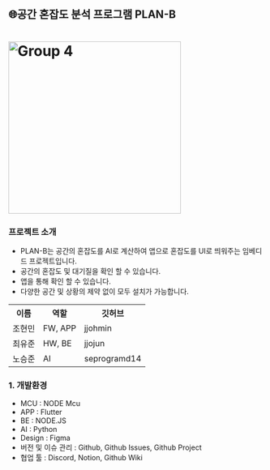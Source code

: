 <h2>🌐공간 혼잡도 분석 프로그램 PLAN-B<h1>
<img width="340" alt="Group 4" src="https://github.com/Project-Plan-B/demo-repository/assets/126962344/bf9c877e-fdcf-49d2-a2af-99b466f4ac05">
<h3>프로젝트 소개</h3>
<ul>
  <li>PLAN-B는 공간의 혼잡도를 AI로 계산하여 앱으로 혼잡도를 UI로 띄워주는 임베디드 프로젝트입니다.</li>
  <li>공간의 혼잡도 및 대기질을 확인 할 수 있습니다.</li>
  <li>앱을 통해 확인 할 수 있습니다.</li>
  <li>다양한 공간 및 상황의 제약 없이 모두 설치가 가능합니다.</li>
</ul>
  <table>
    <tr>
      <th scope="col">이름</td>
      <th scope="col">역할</td>
      <th scope="col">깃허브</td>
    </tr>
    <tr>
      <td>조현민</td>
      <td>FW, APP</td>
      <td>jjohmin</td>
    </tr>
    <tr>
      <td>최유준</td>
      <td>HW, BE</td>
      <td>jjojun</td>
    </tr>
    <tr>
      <td>노승준</td>
      <td>AI</td>
      <td>seprogramd14</td>
    </tr>
  </table>
<h3>1. 개발환경</h3>
<ul>
  <li>MCU : NODE Mcu</li>
  <li>APP : Flutter</li>
  <li>BE : NODE.JS</li>
  <li>AI : Python</li>
  <li>Design : Figma</li>
  <li>버전 및 이슈 관리 : Github, Github Issues, Github Project</li>
  <li>협업 툴 : Discord, Notion, Github Wiki</li>
</ul>
